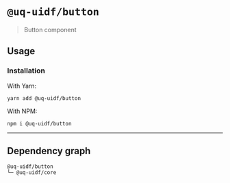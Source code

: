 # `@uq-uidf/button`

> Button component

## Usage

### Installation

With Yarn:
```shell
yarn add @uq-uidf/button
```

With NPM:
```shell
npm i @uq-uidf/button
```

---

## Dependency graph

```shell
@uq-uidf/button
└─ @uq-uidf/core
```
